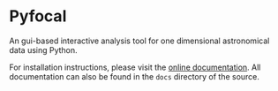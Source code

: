 # Pyfocal
An gui-based interactive analysis tool for one dimensional astronomical data
using Python.

For installation instructions, please visit the
[online documentation](http://pyfocal.readthedocs.org/).
All documentation can also be found in the `docs` directory of the source.
